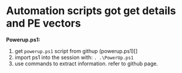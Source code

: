 # Automation scripts got get details and PE vectors

**Powerup.ps1:**
1. get `powerup.ps1` script from githup (powerup.ps1)[]
2. import ps1 into the session with: `. .\PowerUp.ps1`
3. use commands to extract information. refer to github page.
